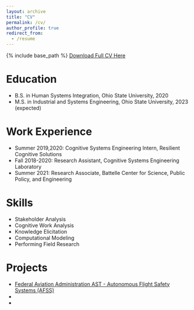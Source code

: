 ```yaml
---
layout: archive
title: "CV"
permalink: /cv/
author_profile: true
redirect_from:
  - /resume
---
```


{% include base_path %}
[Download Full CV Here](http://jkeller52.github.io/files/CV2021.pdf)


Education
======
* B.S. in Human Systems Integration, Ohio State University, 2020
* M.S. in Industrial and Systems Engineering, Ohio State University, 2023 (expected)


Work Experience
======
* Summer 2019,2020: Cognitive Systems Engineering Intern, Resilient Cognitive Solutions
* Fall 2018-2020: Research Assistant, Cognitive Systems Engineering Laboratory
* Summer 2021: Research Associate, Battelle Center for Science, Public Policy, and Engineering

Skills
======
* Stakeholder Analysis
* Cognitive Work Analysis
* Knowledge Elicitation
* Computational Modeling
* Performing Field Research

Projects
======
* [Federal Aviation Administration AST - Autonomous Flight Safety Systems (AFSS)](http://jkeller52.github.io/files/CV2021.pdf)
* 
*
